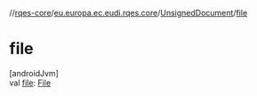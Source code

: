 //[rqes-core](../../../index.md)/[eu.europa.ec.eudi.rqes.core](../index.md)/[UnsignedDocument](index.md)/[file](file.md)

# file

[androidJvm]\
val [file](file.md): [File](https://developer.android.com/reference/kotlin/java/io/File.html)
